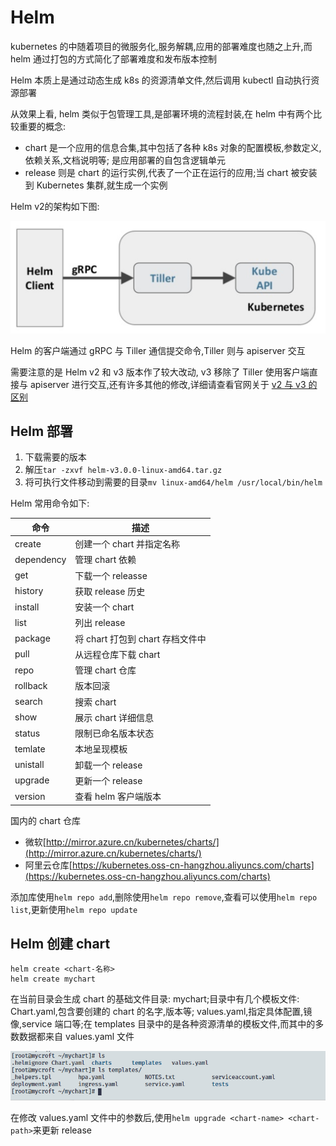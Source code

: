 # Helm

kubernetes 的中随着项目的微服务化,服务解耦,应用的部署难度也随之上升,而 helm 通过打包的方式简化了部署难度和发布版本控制

Helm 本质上是通过动态生成 k8s 的资源清单文件,然后调用 kubectl 自动执行资源部署

从效果上看, helm 类似于包管理工具,是部署环境的流程封装,在 helm 中有两个比较重要的概念:

* chart 是一个应用的信息合集,其中包括了各种 k8s 对象的配置模板,参数定义,依赖关系,文档说明等; 是应用部署的自包含逻辑单元
* release 则是 chart 的运行实例,代表了一个正在运行的应用;当 chart 被安装到 Kubernetes 集群,就生成一个实例

Helm v2的架构如下图:

![Helm](./Pics/helm.png)

Helm 的客户端通过 gRPC 与 Tiller 通信提交命令,Tiller 则与 apiserver 交互

需要注意的是 Helm v2 和 v3 版本作了较大改动, v3 移除了 Tiller 使用客户端直接与 apiserver 进行交互,还有许多其他的修改,详细请查看官网关于 [v2 与 v3 的区别](https://helm.sh/docs/topics/v2_v3_migration/)

## Helm 部署

1. 下载需要的版本
2. 解压`tar -zxvf helm-v3.0.0-linux-amd64.tar.gz`
3. 将可执行文件移动到需要的目录`mv linux-amd64/helm /usr/local/bin/helm`

Helm 常用命令如下:

|命令|描述|
|--|--|
|create|创建一个 chart 并指定名称|
|dependency|管理 chart 依赖|
|get|下载一个 releasse|
|history|获取 release 历史|
|install| 安装一个 chart|
|list| 列出 release|
|package|将 chart 打包到 chart 存档文件中|
|pull| 从远程仓库下载 chart|
|repo| 管理 chart 仓库|
|rollback| 版本回滚|
|search| 搜索 chart|
|show| 展示 chart 详细信息|
|status| 限制已命名版本状态|
|temlate| 本地呈现模板|
|unistall| 卸载一个 release|
|upgrade| 更新一个 release|
|version| 查看 helm 客户端版本|

国内的 chart 仓库

* 微软[http://mirror.azure.cn/kubernetes/charts/](http://mirror.azure.cn/kubernetes/charts/)
* 阿里云仓库[https://kubernetes.oss-cn-hangzhou.aliyuncs.com/charts](https://kubernetes.oss-cn-hangzhou.aliyuncs.com/charts)

添加库使用`helm repo add`,删除使用`helm repo remove`,查看可以使用`helm repo list`,更新使用`helm repo update`

## Helm 创建 chart

```shell
helm create <chart-名称>
helm create mychart
```

在当前目录会生成 chart 的基础文件目录: mychart;目录中有几个模板文件: Chart.yaml,包含要创建的 chart 的名字,版本等; values.yaml,指定具体配置,镜像,service 端口等;在 templates 目录中的是各种资源清单的模板文件,而其中的多数数据都来自 values.yaml 文件

![chart-templates](./Pics/chart-templates.png)

在修改 values.yaml 文件中的参数后,使用`helm upgrade <chart-name> <chart-path>`来更新 release
